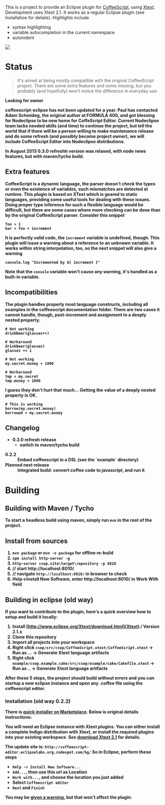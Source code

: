 This is a project to provide an Eclipse plugin for [CoffeeScript][coffeescript], using [Xtext][xtext].
Development uses Xtext 2.1.
It works as a regular Eclipse plugin (see Installation for details).
Highlights include

 - syntax highlighting
 - variable autocompletion in the current namespace
 - autoindent

<a href="http://marketplace.eclipse.org/marketplace-client-intro?mpc_install=1097343" title="Drag and drop into a running Eclipse to install Nodeclipse CoffeeScript Editor">
  <img src="http://marketplace.eclipse.org/sites/all/modules/custom/marketplace/images/installbutton.png"/>
</a>

# Status
> It's aimed at being mostly compatible with the original CoffeeScript project.
>There are some extra features and some missing,
 but you probably (and hopefully) won't notice the difference in everyday use.

<b>Looking for owner<b>

coffeescript-eclipse has not been updated for a year.
Paul has contacted Adam Schmideg, the original author at FORMULA 400, and got blessing for Nodeclipse
to be new home for CoffeScript Editor. Current Nodeclipse team lacks needed skills (and time) to continue the project,
but tell the world that if there will be a person willing to make maintenance release
and do some refresh (and possibly become project owner),
we will include CoffeeScript Editor into Nodeclipse distributions.

In August 2013 0.3.0 refreshh version was relased, with node news features, but with maven/tycho build.

## Extra features
CoffeeScript is a dynamic language,
 the parser doesn't check the types or even the existence of variables,
 such mismatches are detected at runtime.
This plugin is based on XText which is geared to static languages,
 providing some useful tools for dealing with these issues.
Doing proper type inference for such a flexible language would be difficult,
 but there are some cases where more checking can be done than by the original CoffeeScript parser.
Consider this snippet

    foo = 1
    bar = foo + increment

It is perfectly valid code, the `increment` variable is undefined, though.
This plugin will issue a warning about a reference to an unknown variable.
It works within string interpolation, too, so the next snippet will also give a warning

    console.log "Incremented by ${ increment }"

Note that the `console` variable won't cause any warning, it's handled as a built-in variable.

## Incompatibilities
The plugin handles properly most language constructs,
 including all examples in the coffeescript documentation folder.
There are two cases it cannot handle, though, post-increment and
assignment to a deeply nested property.

    # Not working
    drinkBeer(glasses++)  

    # Workaround
    drinkBeer(glasses)
    glasses += 1

    # Not working
    my.secret.money = 1000

    # Workaround
    tmp = my.secret
    tmp.money = 1000

I guess they don't hurt that much...
Getting the value of a deeply nested property is OK.

    # This is working
    borrow(my.secret.money)
    borrowed = my.secret.money

## Changelog

- 0.3.0 refresh release
	- switch to maven/tycho build

<dl>
  <dt>0.2.2</dt>
  <dd>Embed coffeescript in a DSL (see the `example` directory)</dd>
  <dt>Planned next release</dt>
  <dd>Integrated build: convert coffee code to javascript, and run it</dd>
</dl>


# Building

## Building with Maven / Tycho

To start a headless build using maven, simply run `mvn` in the root of the project. 

## Install from sources

1. `mvn package` or `mvn -o package` for offline re-build
2. `npm install http-server -g`  
3. `http-server csep.site\target\repository -p 8010`
4. // start http://localhost:8010/  
5. // navigate `http://localhost:8010/` in browser to check  
5. Help->Install New Software, enter http://localhost:8010/ in Work With field

## Building in eclipse (old way)

If you want to contribute to the plugin, here's a quick overview how to setup and build it locally:

1. Install [http://www.eclipse.org/Xtext/download.html](Xtext) / Version 2.1.x
2. Clone this repository
3. Import all projects into your workspace
4. Right click `csep/src/csep/CoffeeScript.xtext/CoffeeScript.xtext` -> Run as ... -> Generate Xtext language artifacts
5. Right click `example/csep.example.cake/src/csep/example/cake/Cakefile.xtext` -> Run as .. -> Generate Xtext language artifacts

After these 5 steps, the project should build without errors and you can startup a new eclipse instance and open any .coffee file using the coffeescript editor.


### Installation  (old way 0.2.2)

There is [quick installer on Marketplace](http://marketplace.eclipse.org/content/coffeescript-editor-quick-installer).
 Below is original details instructions:

You will need an Eclipse instance with Xtext plugins.
You can either install a complete Indigo distribution with Xtext,
 or install the required plugins into your existing workspace.
See [download Xtext 2.1][xtext_download] for details.

The update site is: **`http://coffeescript-editor.eclipselabs.org.codespot.com/hg/`**
So in Eclipse, perform these steps

 - `Help -> Install New Software...` 
 - `Add...`, then use this url as Location
 - `Work with...`, and choose the location you just added
 - Select `Coffeescript editor`
 - `Next` and `Finish`

You may be [given a warning](https://bitbucket.org/adamschmideg/coffeescript-eclipse/issue/6/),
 but that won't affect the plugin.

  [coffeescript]: http://www.coffeescript.org
  [xtext]: http://www.xtext.org
  [xtext_download]: http://www.eclipse.org/Xtext/download.html
  [csep_bitbucket_download]: https://bitbucket.org/adamschmideg/coffeescript-eclipse/downloads
  [csep_github]: https://github.com/adamschmideg/coffeescript-eclipse 

